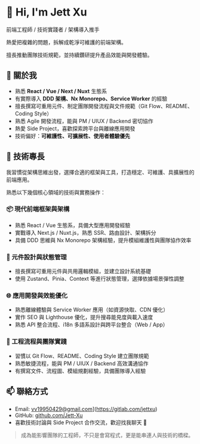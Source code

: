 # 👋 Hi, I'm Jett Xu

前端工程師 / 技術實踐者 / 架構導入推手

熱愛把複雜的問題，拆解成乾淨可維護的前端架構。

擅長推動團隊技術規範，並持續鑽研提升產品效能與開發體驗。


## 🧠 關於我

- 熟悉 **React / Vue / Next / Nuxt** 生態系
- 有實際導入 **DDD 架構、Nx Monorepo、Service Worker** 的經驗
- 擅長撰寫可重用元件、制定團隊開發流程與文件規範（Git Flow、README、Coding Style）
- 熟悉 Agile 開發流程，能與 PM / UIUX / Backend 密切協作
- 熱愛 Side Project，喜歡探索跨平台與離線應用開發
- 技術偏好：**可維護性、可擴展性、使用者體驗優先**

## 🚀 技術專長

我習慣從架構思維出發，選擇合適的框架與工具，打造穩定、可維護、具擴展性的前端應用。

熟悉以下幾個核心領域的技術與實務操作：


### 📦 現代前端框架與架構

- 熟悉 React / Vue 生態系，具備大型應用開發經驗
- 實戰導入 Next.js / Nuxt.js，熟悉 SSR、路由設計、架構拆分
- 具備 DDD 思維與 Nx Monorepo 架構經驗，提升模組維護性與團隊協作效率

### 🧩 元件設計與狀態管理

- 擅長撰寫可重用元件與共用邏輯模組，並建立設計系統基礎
- 使用 Zustand、Pinia、Context 等進行狀態管理，選擇依據場景彈性調整

### 🌐 應用開發與效能優化

- 熟悉離線體驗與 Service Worker 應用（如資源快取、CDN 優化）
- 實作 SEO 與 Lighthouse 優化，提升搜尋能見度與載入速度
- 熟悉 API 整合流程、i18n 多語系設計與跨平台整合（Web / App）

### 🧪 工程流程與團隊實踐

- 習慣以 Git Flow、README、Coding Style 建立團隊規範
- 熟悉敏捷流程，能與 PM / UIUX / Backend 高效溝通協作
- 有撰寫文件、流程圖、模組規劃經驗，具備團隊導入經驗

## 📫 聯絡方式

- Email: vv19950429@gmail.com](https://gitlab.com/jettxu)
- GitHub: [github.com/Jett-Xu](https://github.com/Jett-Xu)
- 喜歡技術討論與 Side Project 合作交流，歡迎找我聊天 👋

> 成為能影響團隊的工程師，不只是會寫程式，更是能串連人與技術的橋樑。
